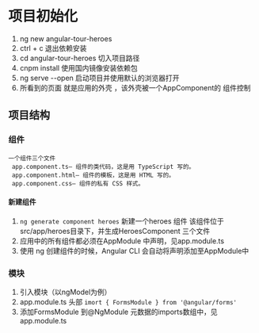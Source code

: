 # 项目初始化
  1. ng new angular-tour-heroes
  2. ctrl + c 退出依赖安装
  3. cd angular-tour-heroes 切入项目路径
  4. cnpm install 使用国内镜像安装依赖包
  5. ng serve --open 启动项目并使用默认的浏览器打开
  6. 所看到的页面 就是应用的外壳 ，该外壳被一个AppComponent的
  组件控制

  ## 项目结构

  ### 组件

    一个组件三个文件 
     app.component.ts— 组件的类代码，这是用 TypeScript 写的。
     app.component.html— 组件的模板，这是用 HTML 写的。
     app.component.css— 组件的私有 CSS 样式。
     
   #### 新建组件
   1. `ng generate component heroes` 新建一个heroes 组件
   该组件位于src/app/heroes目录下，并生成HeroesComponent 三个文件
   2. 应用中的所有组件都必须在AppModule 中声明，见app.module.ts
   3. 使用 ng 创建组件的时候，Angular CLI 会自动将声明添加至AppModule中

### 模块
1. 引入模块（以ngModel为例）
2. app.module.ts 头部 `imort { FormsModule } from '@angular/forms'`
3. 添加FormsModule 到@NgModule 元数据的imports数组中，见app.module.ts


   

